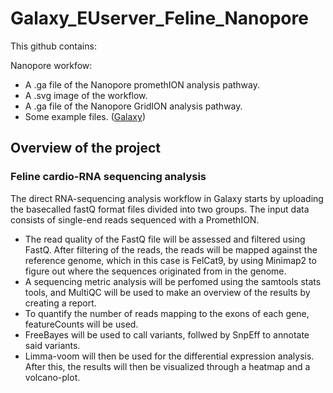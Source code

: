 # Galaxy_EUserver_Feline_Nanopore
This github contains:

Nanopore workfow: 
- A .ga file of the Nanopore promethION analysis pathway.
- A .svg image of the workflow.
- A .ga file of the Nanopore GridION analysis pathway.
- Some example files. ([Galaxy](Galaxy)) 

## Overview of the project

### Feline cardio-RNA sequencing analysis  
The direct RNA-sequencing analysis workflow in Galaxy starts by uploading the basecalled fastQ format files divided into two groups. The input data consists of single-end reads sequenced with a PromethION.  
* The read quality of the FastQ file will be assessed and filtered using FastQ. After filtering of the reads, the reads will be mapped against the reference genome, which in this case is FelCat9, by using Minimap2 to figure out where the sequences originated from in the genome.
* A sequencing metric analysis will be perfomed using the samtools stats tools, and MultiQC will be used to make an overview of the results by creating a report. 
* To quantify the number of reads mapping to the exons of each gene, featureCounts will be used.
* FreeBayes will be used to call variants, follwed by SnpEff to annotate said variants. 
* Limma-voom will then be used for the differential expression analysis. After this, the results will then be visualized through a heatmap and a volcano-plot.
